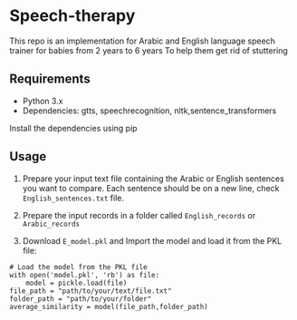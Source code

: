 # Speech-therapy
This repo is an implementation for Arabic and English language speech trainer for babies from 2 years to 6 years To help them get rid of stuttering

## Requirements

- Python 3.x
- Dependencies: gtts, speechrecognition, nltk,sentence_transformers

Install the dependencies using pip

## Usage

1. Prepare your input text file containing the Arabic or English sentences you want to compare. Each sentence should be on a new line, check `English_sentences.txt` file. 
2. Prepare the input records in a folder called `English_records` or `Arabic_records`

3. Download `E_model.pkl` and Import the model and load it from the PKL file:

```import pickle
# Load the model from the PKL file
with open('model.pkl', 'rb') as file:
    model = pickle.load(file)
file_path = "path/to/your/text/file.txt"
folder_path = "path/to/your/folder"
average_similarity = model(file_path,folder_path)
